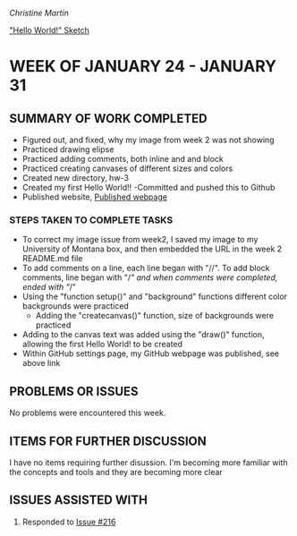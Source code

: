 _Christine Martin_

["Hello World!" Sketch](https://christinebmartin.github.io/120-work/hw-3/)
# **WEEK OF JANUARY 24 - JANUARY 31**
## **SUMMARY OF WORK COMPLETED**
- Figured out, and fixed, why my image from week 2 was not showing
- Practiced drawing elipse
- Practiced adding comments, both inline and and block
- Practiced creating canvases of different sizes and colors
- Created new directory, hw-3
- Created my first Hello World!!
  -Committed and pushed this to Github
- Published website, [Published webpage](https://christinebmartin.github.io/120-work/)

### STEPS TAKEN TO COMPLETE TASKS
 - To correct my image issue from week2, I saved my image to my University of Montana box, and then embedded the URL in the week 2 README.md file
 - To add comments on a line, each line began with "//".  To add block comments, line began with "/*" and when comments were completed, ended with "*/"
 - Using the "function setup()" and "background" functions different color backgrounds were practiced
   - Adding the "createcanvas()" function, size of backgrounds were practiced
  - Adding to the canvas text was added using the "draw()" function, allowing the first Hello World! to be created
  - Within GitHub settings page, my GitHub webpage was published, see above link
## **PROBLEMS OR ISSUES**
No problems were encountered this week.

## **ITEMS FOR FURTHER DISCUSSION**
I have no items requiring further disussion.  I'm becoming more familiar with the concepts and tools and they are becoming more clear

## **ISSUES ASSISTED WITH**
1. Responded to [Issue #216](https://github.com/Montana-Media-Arts/120_CreativeCoding/issues/216)
